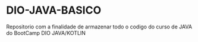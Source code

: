 # DIO-JAVA-BASICO
Repositorio com a finalidade de armazenar todo o codigo do curso de JAVA do BootCamp DIO JAVA/KOTLIN
